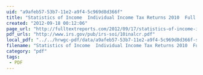 ```yaml
---
uid: "a9afeb57-53b7-11e2-a9f4-5c969d8d366f"
title: "Statistics of Income  Individual Income Tax Returns 2010  Full Text Reports..."
created: "2012-09-18 00:12:06"
page_url: "http://fulltextreports.com/2012/09/17/statistics-of-income-individual-income-tax-returns-2010/"
pdf_urls: "http://www.irs.gov/pub/irs-soi/10inalcr.pdf"
local_pdf: "../../hrwgc-pdf/data/a9afeb57-53b7-11e2-a9f4-5c969d8d366f-statistics-of-income-individual-income-tax-returns-2010-full-text-reports.pdf"
filename: "Statistics of Income  Individual Income Tax Returns 2010  Full Text Reports.html"
category: "pdf"
tags: 
 - PDF
---
```

